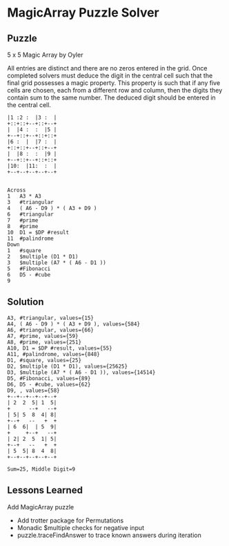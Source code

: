 # MagicArray Puzzle Solver

## Puzzle

5 x 5 Magic Array by Oyler

All entries are distinct and there are no zeros entered in the grid. Once completed solvers must deduce the digit in the central cell such that the final grid possesses a magic property. This property is such that if any five cells are chosen, each from a different row and column, then the digits they contain sum to the same number. The deduced digit should be entered in the central cell.

```+--+--+--+--+--+
|1 :2 :  |3 :  |
+::+::+--+::+--+
|  |4 :  :  |5 |
+--+::+--+::+::+
|6 :  |  |7 :  |
+::+::+--+::+--+
|  |8 :  :  |9 |
+--+::+--+::+::+
|10:  |11:  :  |
+--+--+--+--+--+


Across
1	A3 * A3
3	#triangular
4	( A6 - D9 ) * ( A3 + D9 )
6	#triangular
7	#prime
8	#prime
10	D1 = $DP #result
11	#palindrome
Down
1	#square
2	$multiple (D1 * D1)
3	$multiple (A7 * ( A6 - D1 ))
5	#Fibonacci
6	D5 - #cube
9
```

## Solution

```A1, A3 * A3, values={225}
A3, #triangular, values={15}
A4, ( A6 - D9 ) * ( A3 + D9 ), values={584}
A6, #triangular, values={66}
A7, #prime, values={59}
A8, #prime, values={251}
A10, D1 = $DP #result, values={55}
A11, #palindrome, values={848}
D1, #square, values={25}
D2, $multiple (D1 * D1), values={25625}
D3, $multiple (A7 * ( A6 - D1 )), values={14514}
D5, #Fibonacci, values={89}
D6, D5 - #cube, values={62}
D9, , values={58}
+--+--+--+--+--+
| 2  2  5| 1  5|
+      --+   --+
| 5| 5  8  4| 8|
+--+   --   +  +
| 6  6|  | 5  9|
+     +--+   --+
| 2| 2  5  1| 5|
+--+   --   +  +
| 5  5| 8  4  8|
+--+--+--+--+--+

Sum=25, Middle Digit=9
```

## Lessons Learned

Add MagicArray puzzle
- Add trotter package for Permutations
- Monadic $multiple checks for negative input
- puzzle.traceFindAnswer to trace known answers during iteration

